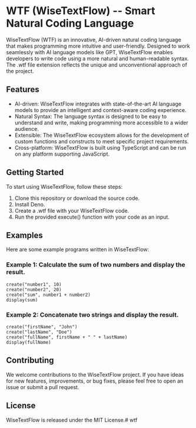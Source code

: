 # WTF (WiseTextFlow) -- Smart Natural Coding Language

WiseTextFlow (WTF) is an innovative, AI-driven natural coding language that makes programming more intuitive and user-friendly. Designed to work seamlessly with AI language models like GPT, WiseTextFlow enables developers to write code using a more natural and human-readable syntax. The .wtf file extension reflects the unique and unconventional approach of the project.

## Features

- AI-driven: WiseTextFlow integrates with state-of-the-art AI language models to provide an intelligent and context-aware coding experience.
- Natural Syntax: The language syntax is designed to be easy to understand and write, making programming more accessible to a wider audience.
- Extensible: The WiseTextFlow ecosystem allows for the development of custom functions and constructs to meet specific project requirements.
- Cross-platform: WiseTextFlow is built using TypeScript and can be run on any platform supporting JavaScript.

## Getting Started

To start using WiseTextFlow, follow these steps:

1. Clone this repository or download the source code.
2. Install Deno.
3. Create a .wtf file with your WiseTextFlow code.
4. Run the provided execute() function with your code as an input.

## Examples

Here are some example programs written in WiseTextFlow:

### Example 1: Calculate the sum of two numbers and display the result.

```wtf
create("number1", 10)
create("number2", 20)
create("sum", number1 + number2)
display(sum)
```

### Example 2: Concatenate two strings and display the result.

```wtf
create("firstName", "John")
create("lastName", "Doe")
create("fullName", firstName + " " + lastName)
display(fullName)
```


## Contributing

We welcome contributions to the WiseTextFlow project. If you have ideas for new features, improvements, or bug fixes, please feel free to open an issue or submit a pull request.

## License

WiseTextFlow is released under the MIT License.# wtf
